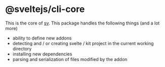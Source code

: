 # @sveltejs/cli-core

This is the core of [sv](https://svelte-add.com). This package handles the following things (and a lot more)

- ability to define new addons
- detecting and / or creating svelte / kit project in the current working directory
- installing new dependencies
- parsing and serialization of files modified by the addon
